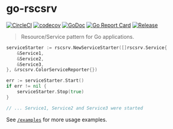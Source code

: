 # go-rscsrv

[![CircleCI](https://circleci.com/gh/lab259/go-rscsrv.svg?style=shield)](https://circleci.com/gh/lab259/go-rscsrv) [![codecov](https://codecov.io/gh/lab259/go-rscsrv/branch/master/graph/badge.svg)](https://codecov.io/gh/lab259/go-rscsrv) [![GoDoc](https://godoc.org/github.com/lab259/go-rscsrv?status.svg)](http://godoc.org/github.com/lab259/go-rscsrv) [![Go Report Card](https://goreportcard.com/badge/github.com/lab259/go-rscsrv)](https://goreportcard.com/report/github.com/lab259/go-rscsrv) [![Release](https://img.shields.io/github/release/lab259/go-rscsrv.svg?style=shield)](https://github.com/lab259/go-rscsrv/releases/latest)

> Resource/Service pattern for Go applications.

```go
serviceStarter := rscsrv.NewServiceStarter([]rscsrv.Service{
	&Service1,
	&Service2,
	&Service3,
}, &rscsrv.ColorServiceReporter{})

err := serviceStarter.Start()
if err != nil {
	serviceStarter.Stop(true)
}

// ... Service1, Service2 and Service3 were started
```

See [`/examples`](/examples) for more usage examples.
